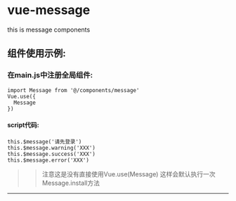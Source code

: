 # vue-message
this is message components
## 组件使用示例:
### 在main.js中注册全局组件:
```
import Message from '@/components/message'
Vue.use({
  Message
})
```
#### script代码:
```
this.$message('请先登录')
this.$message.warning('XXX')
this.$message.success('XXX')
this.$message.error('XXX')
```
>>注意这是没有直接使用Vue.use(Message) 这样会默认执行一次Message.install方法
---

